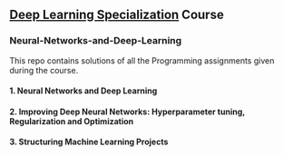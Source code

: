 ## [Deep Learning Specialization](https://www.deeplearning.ai/) Course
### Neural-Networks-and-Deep-Learning
This repo contains solutions of all the Programming assignments given during the course.
#### 1. Neural Networks and Deep Learning
 
#### 2. Improving Deep Neural Networks: Hyperparameter tuning, Regularization and Optimization

#### 3. Structuring Machine Learning Projects

